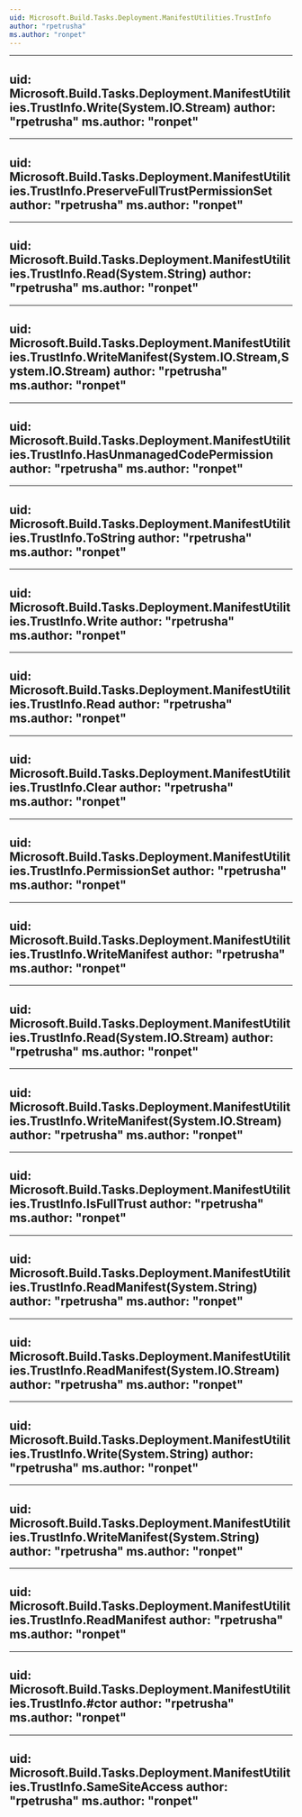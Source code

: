 ```yaml
---
uid: Microsoft.Build.Tasks.Deployment.ManifestUtilities.TrustInfo
author: "rpetrusha"
ms.author: "ronpet"
---
```


---
uid: Microsoft.Build.Tasks.Deployment.ManifestUtilities.TrustInfo.Write(System.IO.Stream)
author: "rpetrusha"
ms.author: "ronpet"
---

---
uid: Microsoft.Build.Tasks.Deployment.ManifestUtilities.TrustInfo.PreserveFullTrustPermissionSet
author: "rpetrusha"
ms.author: "ronpet"
---

---
uid: Microsoft.Build.Tasks.Deployment.ManifestUtilities.TrustInfo.Read(System.String)
author: "rpetrusha"
ms.author: "ronpet"
---

---
uid: Microsoft.Build.Tasks.Deployment.ManifestUtilities.TrustInfo.WriteManifest(System.IO.Stream,System.IO.Stream)
author: "rpetrusha"
ms.author: "ronpet"
---

---
uid: Microsoft.Build.Tasks.Deployment.ManifestUtilities.TrustInfo.HasUnmanagedCodePermission
author: "rpetrusha"
ms.author: "ronpet"
---

---
uid: Microsoft.Build.Tasks.Deployment.ManifestUtilities.TrustInfo.ToString
author: "rpetrusha"
ms.author: "ronpet"
---

---
uid: Microsoft.Build.Tasks.Deployment.ManifestUtilities.TrustInfo.Write
author: "rpetrusha"
ms.author: "ronpet"
---

---
uid: Microsoft.Build.Tasks.Deployment.ManifestUtilities.TrustInfo.Read
author: "rpetrusha"
ms.author: "ronpet"
---

---
uid: Microsoft.Build.Tasks.Deployment.ManifestUtilities.TrustInfo.Clear
author: "rpetrusha"
ms.author: "ronpet"
---

---
uid: Microsoft.Build.Tasks.Deployment.ManifestUtilities.TrustInfo.PermissionSet
author: "rpetrusha"
ms.author: "ronpet"
---

---
uid: Microsoft.Build.Tasks.Deployment.ManifestUtilities.TrustInfo.WriteManifest
author: "rpetrusha"
ms.author: "ronpet"
---

---
uid: Microsoft.Build.Tasks.Deployment.ManifestUtilities.TrustInfo.Read(System.IO.Stream)
author: "rpetrusha"
ms.author: "ronpet"
---

---
uid: Microsoft.Build.Tasks.Deployment.ManifestUtilities.TrustInfo.WriteManifest(System.IO.Stream)
author: "rpetrusha"
ms.author: "ronpet"
---

---
uid: Microsoft.Build.Tasks.Deployment.ManifestUtilities.TrustInfo.IsFullTrust
author: "rpetrusha"
ms.author: "ronpet"
---

---
uid: Microsoft.Build.Tasks.Deployment.ManifestUtilities.TrustInfo.ReadManifest(System.String)
author: "rpetrusha"
ms.author: "ronpet"
---

---
uid: Microsoft.Build.Tasks.Deployment.ManifestUtilities.TrustInfo.ReadManifest(System.IO.Stream)
author: "rpetrusha"
ms.author: "ronpet"
---

---
uid: Microsoft.Build.Tasks.Deployment.ManifestUtilities.TrustInfo.Write(System.String)
author: "rpetrusha"
ms.author: "ronpet"
---

---
uid: Microsoft.Build.Tasks.Deployment.ManifestUtilities.TrustInfo.WriteManifest(System.String)
author: "rpetrusha"
ms.author: "ronpet"
---

---
uid: Microsoft.Build.Tasks.Deployment.ManifestUtilities.TrustInfo.ReadManifest
author: "rpetrusha"
ms.author: "ronpet"
---

---
uid: Microsoft.Build.Tasks.Deployment.ManifestUtilities.TrustInfo.#ctor
author: "rpetrusha"
ms.author: "ronpet"
---

---
uid: Microsoft.Build.Tasks.Deployment.ManifestUtilities.TrustInfo.SameSiteAccess
author: "rpetrusha"
ms.author: "ronpet"
---
